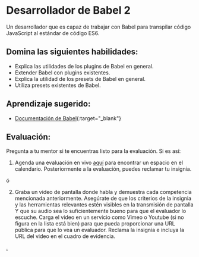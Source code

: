 # Desarrollador de Babel 2

Un desarrollador que es capaz de trabajar con Babel para transpilar código JavaScript al estándar de código ES6.

## Domina las siguientes habilidades:

- Explica las utilidades de los plugins de Babel en general.
- Extender Babel con plugins existentes.
- Explica la utilidad de los presets de Babel en general.
- Utiliza presets existentes de Babel.

## Aprendizaje sugerido:

- [Documentación de Babel](https://babeljs.io/){:target="\_blank"}

## Evaluación:

Pregunta a tu mentor si te encuentras listo para la evaluación. Si es así:

1. Agenda una evaluación en vivo [aquí](https://webdev.codex.academy/mastery-eval-4?badge=7JoEH8LKShK1oqKS1TnKmQ) para encontrar un espacio en el calendario. Posteriormente a la evaluación, puedes reclamar tu insignia.

ó

2. Graba un video de pantalla donde habla y demuestra cada competencia mencionada anteriormente. Asegúrate de que los criterios de la insignia y las herramientas relevantes estén visibles en la transmisión de pantalla Y que su audio sea lo suficientemente bueno para que el evaluador lo escuche. Carga el video en un servicio como Vimeo o Youtube (si no figura en la lista está bien) para que pueda proporcionar una URL pública para que lo vea un evaluador. Reclama la insignia e incluya la URL del video en el cuadro de evidencia.

[.](level-4)
